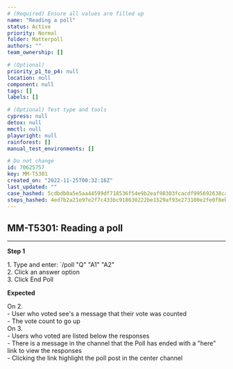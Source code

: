 ```yaml
---
# (Required) Ensure all values are filled up
name: "Reading a poll"
status: Active
priority: Normal
folder: Matterpoll
authors: ""
team_ownership: []

# (Optional)
priority_p1_to_p4: null
location: null
component: null
tags: []
labels: []

# (Optional) Test type and tools
cypress: null
detox: null
mmctl: null
playwright: null
rainforest: []
manual_test_environments: []

# Do not change
id: 70625757
key: MM-T5301
created_on: "2022-11-25T00:32:16Z"
last_updated: ""
case_hashed: 5cdbdb0a5e5aa44599df718536f54e9b2eaf98303fcacdf995692638cad56f911c56e437b7fc825b9be6ed483b3e9768
steps_hashed: 4ed7b2a21e97e2f7c433bc918630222be1529af93e273100e2fe0f8eb77f27894a9cf6ab4a5fce2cfdb584af89ed3858
---
```


<!-- (Auto-generated) Based on frontmatter's "key" and "name" -->

## MM-T5301: Reading a poll

---

**Step 1**

1\. Type and enter: \`/poll "Q" "A1" "A2"\
2\. Click an answer option\
3\. Click End Poll

**Expected**

On 2.\
\- User who voted see's a message that their vote was counted\
\- The vote count to go up\
On 3.\
\- Users who voted are listed below the responses\
\- There is a message in the channel that the Poll has ended with a "here" link to view the responses\
\- Clicking the link highlight the poll post in the center channel
